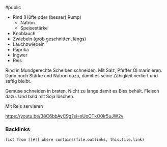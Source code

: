 #public
- Rind (Hüfte oder (besser) Rump)
  - Natron
  - Speisestärke
- Knoblauch
- Zwiebeln (grob geschnitten, längs)
- Lauchzwiebeln
- Paprika
- Ingwer
- Reis 

Rind in Mundgerechte Scheiben schneiden. Mit Salz, Pfeffer Öl marinieren. Dann noch Stärke und Natron dazu, damit es seine Zähigkeit verliert und saftig bleibt.

Gemüse schneiden in braten. Nicht zu lange damit es Biss behält. Fleisch dazu. Und bald mit Soja löschen.


Mit Reis servieren 



https://youtu.be/38C6bbAyC9g?si=xUoCTkO0Ir5uJW2v



### Backlinks
```dataview 
list from [[#]] where contains(file.outlinks, this.file.link)
```

